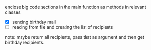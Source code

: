 enclose big code sections in the main function as methods in relevant classes

- [x] sending birthday mail
- [ ] reading from file and creating the list of recipients

note: maybe return all recipients, pass that as argument and then get birthday recipients.
